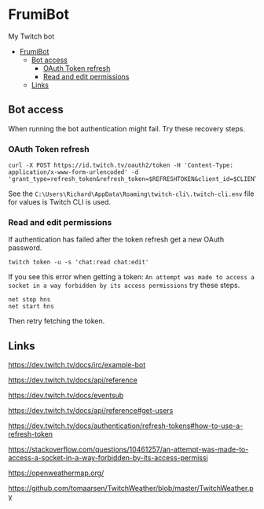 # FrumiBot

My Twitch bot

- [FrumiBot](#frumibot)
  - [Bot access](#bot-access)
    - [OAuth Token refresh](#oauth-token-refresh)
    - [Read and edit permissions](#read-and-edit-permissions)
  - [Links](#links)

## Bot access

When running the bot authentication might fail.  Try these recovery steps.

### OAuth Token refresh

```shell
curl -X POST https://id.twitch.tv/oauth2/token -H 'Content-Type: application/x-www-form-urlencoded' -d 'grant_type=refresh_token&refresh_token=$REFRESHTOKEN&client_id=$CLIENTID&client_secret=$CLIENTSECRET'
```

See the `C:\Users\Richard\AppData\Roaming\twitch-cli\.twitch-cli.env` file for values is Twitch CLI is used.

### Read and edit permissions

If authentication has failed after the token refresh get a new OAuth password.

```shell
twitch token -u -s 'chat:read chat:edit'
```

If you see this error when getting a token:
`An attempt was made to access a socket in a way forbidden by its access permissions` try these steps.

```shell
net stop hns
net start hns
```

Then retry fetching the token.

## Links

https://dev.twitch.tv/docs/irc/example-bot

https://dev.twitch.tv/docs/api/reference

https://dev.twitch.tv/docs/eventsub

https://dev.twitch.tv/docs/api/reference#get-users

https://dev.twitch.tv/docs/authentication/refresh-tokens#how-to-use-a-refresh-token

https://stackoverflow.com/questions/10461257/an-attempt-was-made-to-access-a-socket-in-a-way-forbidden-by-its-access-permissi

https://openweathermap.org/

https://github.com/tomaarsen/TwitchWeather/blob/master/TwitchWeather.py
